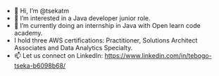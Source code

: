- 👋 Hi, I’m @tsekatm
- 👀 I’m interested in a Java developer junior role. 
- 🌱 I’m currently doing an internship in Java with Open learn code academy.
- I hold three AWS certifications: Practitioner, Solutions Architect Associates and Data Analytics Specialty.
- 📫 Let us connect on LinkedIn: 
https://www.linkedin.com/in/tebogo-tseka-b6098b68/
<!---
tsekatm/tsekatm is a ✨ special ✨ repository because its `README.md` (this file) appears on your GitHub profile.
You can click the Preview link to take a look at your changes.
--->
